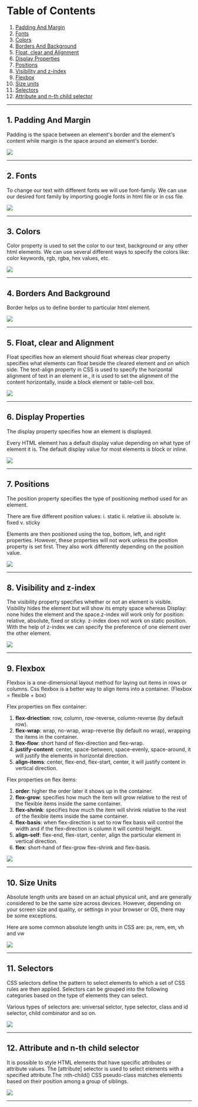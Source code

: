 # Table of Contents
1. [Padding And Margin](#padding)
2. [Fonts](#fonts)
3. [Colors](#colors)
4. [Borders And Background](#borders)
5. [Float, clear and Alignment](#float)
6. [Display Properties](#display)
7. [Positions](#positions)
8. [Visibility and z-index](#visibility)
9. [Flexbox](#flexbox)
10. [Size units](#size)
11. [Selectors](#selectors)
12. [Attribute and n-th child selector](#attribute)

<hr/>

## 1. Padding And Margin<a name="padding"></a>

Padding is the space between an element's border and the element's content while margin is the space around an element's border. 

![](./Output/1.PaddingMargin.jpg)

<hr/>

## 2. Fonts<a name="fonts"></a>

To change our text with different fonts we will use font-family. We can use our desired font family by importing google fonts in html file or in css file.

![](./Output/2.fonts.jpg)

<hr/>

## 3. Colors<a name="colors"></a>

Color property is used to set the color to our text, background or any other html elements. We can use several different ways to specify the colors like: color keywords, rgb, rgba, hex values, etc.

![](./Output/3.Colors.jpg)

<hr/>

## 4. Borders And Background<a name="borders"></a>

Border helps us to define border to particular html element.

![](./Output/4.borders.jpg)

<hr/>

## 5. Float, clear and Alignment<a name="float"></a>

Float specifies how an element should float whereas clear property specifies what elements can float beside the cleared element and on which side. 
The text-align property in CSS is used to specify the horizontal alignment of text in an element ie., it is used to set the alignment of the content horizontally, inside a block element or table-cell box.

![](./Output/5.alignment.jpg)

<hr/>

## 6. Display Properties<a name="display"></a>

The display property specifies how an element is displayed.

Every HTML element has a default display value depending on what type of element it is. The default display value for most elements is block or inline.

![](./Output/6.Display.jpg)

<hr/>

## 7. Positions<a name="position"></a>

The position property specifies the type of positioning method used for an element.

There are five different position values:
i.   static
ii.  relative
iii. absolute
iv.  fixed
v.   sticky

Elements are then positioned using the top, bottom, left, and right properties. However, these properties will not work unless the position property is set first. They also work differently depending on the position value.

![](./Output/7.Posititons.jpg)

<hr/>

## 8. Visibility and z-index<a name="visibility"></a>

The visibility property specifies whether or not an element is visible. Visbility hides the element but will show its empty space whereas Display: none hides the element and the space.z-index will work only for position: relative, absolute, fixed or sticky. z-index does not work on static position. With the help of z-index we can specify the preference of one element over the other element.  

![](./Output/8.Visibility.jpg)

<hr/>

## 9. Flexbox<a name="flexbox"></a>

Flexbox is a one-dimensional layout method for laying out items in rows or columns. Css flexbox is a better way to align items into a container.
(Flexbox = flexible + box)

Flex properties on flex container:
1. **flex-driection**: row, column, row-reverse, column-reverse (by default row).
2. **flex-wrap**: wrap, no-wrap, wrap-reverse (by default no wrap),
wrapping the items in the container.
3. **flex-flow**: short hand of flex-direction and flex-wrap.
4. **justify-content**: center, space-between, space-evenly, space-around,
it will justify the elements in horizontal direction.
5. **align-items**: center, flex-end, flex-start, center,
it will justify content in vertical direction.

Flex properties on flex items:
1. **order**: higher the order later it shows up in the container.
2. **flex-grow**: specifies how much the item will grow relative to the rest of the flexible items inside the same container.
3. **flex-shrink**: specifies how much the item will shrink relative to the rest of the flexible items inside the same container.
4. **flex-basis**: when flex-direction is set to row flex basis will control the width and if the flex-direction is column it will control height.
5. **align-self**: flex-end, flex-start, center,
align the particular element in vertical direction.
6. **flex**: short-hand of flex-grow flex-shrink and flex-basis.

![](./Output/9.Flexbox.jpg)

<hr/>

## 10. Size Units<a name="size"></a>

Absolute length units are based on an actual physical unit, and are generally considered to be the same size across devices. However, depending on your screen size and quality, or settings in your browser or OS, there may be some exceptions.

Here are some common absolute length units in CSS are: px, rem, em, vh and vw

![](./Output/10.sizeunits.jpg)

<hr/>

## 11. Selectors<a name="selectors"></a>

CSS selectors define the pattern to select elements to which a set of CSS rules are then applied. Selectors can be grouped into the following categories based on the type of elements they can select.

Various types of selectors are: universal selctor, type selector, class and id selector, child combinator and so on.

![](./Output/11.Selectors.jpg)

<hr/>

## 12. Attribute and n-th child selector<a name="attribute"></a>

It is possible to style HTML elements that have specific attributes or attribute values. The [attribute] selector is used to select elements with a specified attribute.The :nth-child() CSS pseudo-class matches elements based on their position among a group of siblings. 

![](./Output/12.Attribute.jpg)

<hr/>